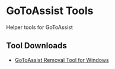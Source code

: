 # GoToAssist Tools

Helper tools for GoToAssist

## Tool Downloads
* [GoToAssist Removal Tool for Windows](https://github.com/robotmachine/GoToAssist-Tools/releases/download/latest/remove-g2ars.zip)